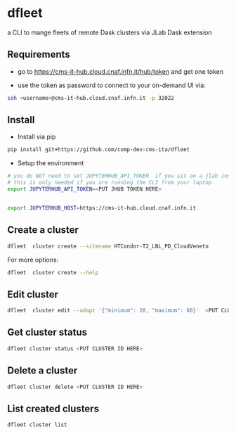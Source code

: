# dfleet

a CLI to mange fleets of remote Dask clusters via JLab Dask extension

## Requirements

- go to https://cms-it-hub.cloud.cnaf.infn.it/hub/token and get one token

- use the token as password to connect to your on-demand UI via:

```bash
ssh <username>@cms-it-hub.cloud.cnaf.infn.it -p 32022
```

## Install

- Install via pip
```bash
pip install git+https://github.com/comp-dev-cms-ita/dfleet
```

- Setup the environment

```bash
# you do NOT need to set JUPYTERHUB_API_TOKEN  if you sit on a jlab instance
# this is only needed if you are running the CLI from your laptop
export JUPYTERHUB_API_TOKEN=<PUT JHUB TOKEN HERE>


export JUPYTERHUB_HOST=https://cms-it-hub.cloud.cnaf.infn.it
```

## Create a cluster

```bash
dfleet  cluster create --sitename HTCondor-T2_LNL_PD_CloudVeneto
```

For more options:
```bash
dfleet  cluster create --help
```

## Edit cluster

```bash
dfleet  cluster edit --adapt '{"minimum": 20, "maximum": 60}'  <PUT CLUSTER ID HERE>
```

## Get cluster status

```bash
dfleet cluster status <PUT CLUSTER ID HERE>
```

## Delete a cluster

```bash
dfleet cluster delete <PUT CLUSTER ID HERE>
```

## List created clusters

```bash
dfleet cluster list
```
